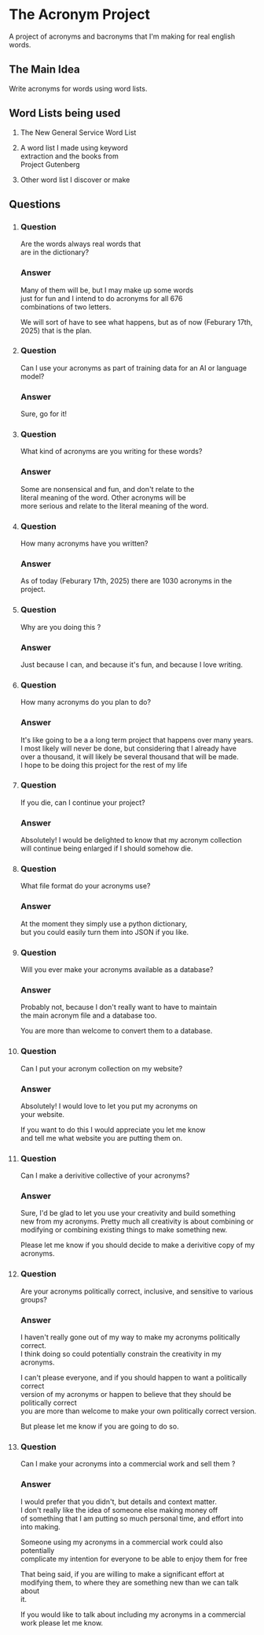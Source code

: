 # The Acronym Project
A project of acronyms  and bacronyms that I'm making for real english words.

## The Main Idea

Write acronyms for words using word lists.

## Word Lists being used

1. The New General Service Word List
   
2. A word list I made using keyword</br>
   extraction and the books from</br>
   Project Gutenberg

3. Other word list I discover or make

## Questions

1.
   ### Question
   
   Are the words always real words that</br>
   are in the dictionary?
  
   ### Answer

    Many of them will be, but I may make up some words</br>
    just for fun and I intend to do acronyms for all 676</br>
    combinations of two letters.</br>

    We will sort of have to see what happens, but as of
    now (Feburary 17th, 2025) that is the plan.

2.
   ### Question

    Can I use your acronyms as part of training data
    for an AI or language model?
  
   ### Answer

    Sure, go for it!

 3. ### Question
   
    What kind of acronyms are you writing for these words?
    
    ### Answer

    Some are nonsensical and fun, and don't relate to the</br>
    literal meaning of the word. Other acronyms will be</br>
    more serious and relate to the literal meaning of the word.

 4. ### Question
   
    How many acronyms have you written?
    
    ### Answer

    As of today (Feburary 17th, 2025) there are 1030 acronyms
    in the project.

5. ### Question
   
    Why are you doing this ?
    
    ### Answer

    Just because I can, and because it's fun, and because I love writing.

6. ### Question
   
    How many acronyms do you plan to do?
    
    ### Answer

    It's like going to be a a long term project that happens over many years.</br>
    I most likely will never be done, but considering that I already have</br>
    over a thousand, it will likely be several thousand that will be made.</br>
    I hope to be doing this project for the rest of my life</br>

7. ### Question
   
    If you die, can I continue your project?
    
    ### Answer

    Absolutely! I would be delighted to know that my acronym collection</br>
    will continue being enlarged if I should somehow die.</br>

8. ### Question
   
    What file format do your acronyms use?
    
    ### Answer

    At the moment they simply use a python dictionary,</br>
    but you could easily turn them into JSON if you like.</br>

9. ### Question
   
    Will you ever make your acronyms available as a database?
    
    ### Answer
    
    Probably not, because I don't really want to have to maintain</br>
    the main acronym file and a database too.</br>

    You are more than welcome to convert them to a database.

10. ### Question
   
    Can I put your acronym collection on my website?
    
    ### Answer

    Absolutely! I would love to let you put my acronyms on</br>
    your website.</br>

    If you want to do this I would appreciate you let me know</br>
    and tell me what website you are putting them on.</br>

11. ### Question
   
    Can I make a derivitive collective of your acronyms?</br>
    
    ### Answer

    Sure, I'd be glad to let you use your creativity and build something</br>
    new from my acronyms. Pretty much all creativity is about combining or</br>
    modifying or combining existing things to make something new.

    Please let me know if you should decide to make a derivitive copy of my
    acronyms.


12. ### Question
   
    Are your acronyms politically correct, inclusive, and sensitive to various groups?</br>
    
    ### Answer

    I haven't really gone out of my way to make my acronyms politically correct.</br>
    I think doing so could potentially constrain the creativity in my acronyms.</br>

    I can't please everyone, and if you should happen to want a politically correct</br>
    version of my acronyms or happen to believe that they should be politically correct</br>
    you are more than welcome to make your own politically correct version.

    But please let me know if you are going to do so.
    
13. ### Question
   
    Can I make your acronyms into a commercial work and sell them ?</br>
    
    ### Answer

    I would prefer that you didn't, but details and context matter.</br>
    I don't really like the idea of someone else making money off</br>
    of something that I am putting so much personal time, and effort into</br>
    into making.

    Someone using my acronyms in a commercial work could also potentially</br>
    complicate my intention for everyone to be able to enjoy them for free</br>

     That being said, if you are willing to make a significant effort at</br>
     modifying them, to where they are something new than we can talk about</br>
     it.

     If you would like to talk about including my acronyms in a commercial</br>
     work please let me know.
    
    

    
   

